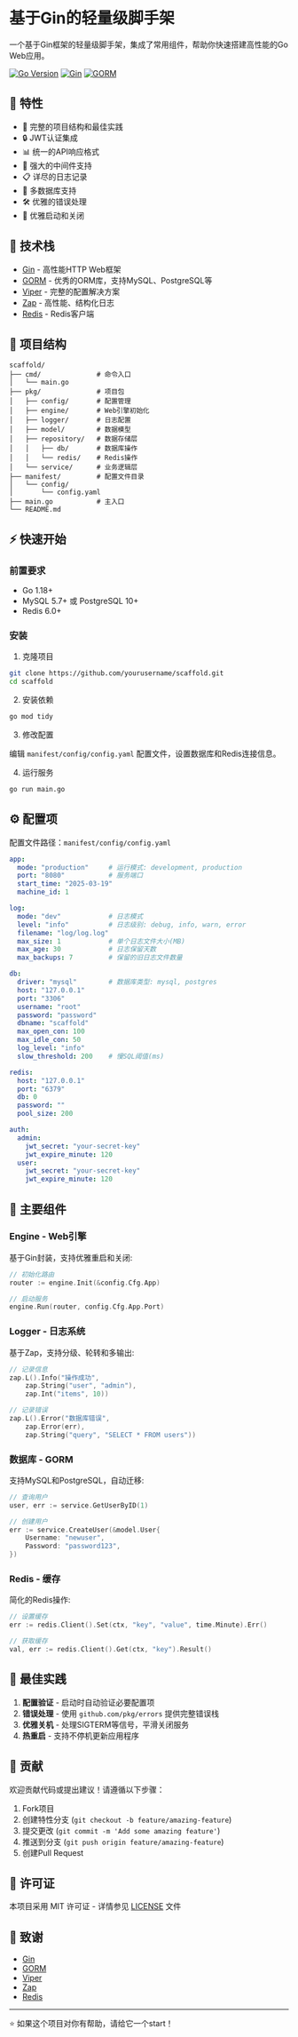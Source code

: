 # 基于Gin的轻量级脚手架

一个基于Gin框架的轻量级脚手架，集成了常用组件，帮助你快速搭建高性能的Go Web应用。

[![Go Version](https://img.shields.io/badge/Go-v1.18+-blue.svg)](https://golang.org/doc/devel/release.html)
[![Gin](https://img.shields.io/badge/Gin-v1.9.0+-green.svg)](https://github.com/gin-gonic/gin)
[![GORM](https://img.shields.io/badge/GORM-v1.25.0+-lightblue.svg)](https://gorm.io/)

## 🚀 特性

- 📝 完整的项目结构和最佳实践
- 🔒 JWT认证集成
- 📊 统一的API响应格式
- 🔄 强大的中间件支持
- 📋 详尽的日志记录
- 🔌 多数据库支持
- 🛠️ 优雅的错误处理
- 🚦 优雅启动和关闭

## 🔧 技术栈

- [Gin](https://github.com/gin-gonic/gin) - 高性能HTTP Web框架
- [GORM](https://gorm.io/) - 优秀的ORM库，支持MySQL、PostgreSQL等
- [Viper](https://github.com/spf13/viper) - 完整的配置解决方案
- [Zap](https://github.com/uber-go/zap) - 高性能、结构化日志
- [Redis](https://github.com/redis/go-redis) - Redis客户端

## 📁 项目结构

```
scaffold/
├── cmd/              # 命令入口
│   └── main.go
├── pkg/              # 项目包
│   ├── config/       # 配置管理
│   ├── engine/       # Web引擎初始化
│   ├── logger/       # 日志配置
│   ├── model/        # 数据模型
│   ├── repository/   # 数据存储层
│   │   ├── db/       # 数据库操作
│   │   └── redis/    # Redis操作
│   └── service/      # 业务逻辑层
├── manifest/         # 配置文件目录
│   └── config/
│       └── config.yaml
├── main.go           # 主入口
└── README.md
```

## ⚡ 快速开始

### 前置要求

- Go 1.18+
- MySQL 5.7+ 或 PostgreSQL 10+
- Redis 6.0+

### 安装

1. 克隆项目

```bash
git clone https://github.com/yourusername/scaffold.git
cd scaffold
```

2. 安装依赖

```bash
go mod tidy
```

3. 修改配置

编辑 `manifest/config/config.yaml` 配置文件，设置数据库和Redis连接信息。

4. 运行服务

```bash
go run main.go
```

## ⚙️ 配置项

配置文件路径：`manifest/config/config.yaml`

```yaml
app:
  mode: "production"     # 运行模式: development, production
  port: "8080"           # 服务端口
  start_time: "2025-03-19"
  machine_id: 1

log:
  mode: "dev"            # 日志模式
  level: "info"          # 日志级别: debug, info, warn, error
  filename: "log/log.log"
  max_size: 1            # 单个日志文件大小(MB)
  max_age: 30            # 日志保留天数
  max_backups: 7         # 保留的旧日志文件数量

db:
  driver: "mysql"        # 数据库类型: mysql, postgres
  host: "127.0.0.1"
  port: "3306"
  username: "root"
  password: "password"
  dbname: "scaffold"
  max_open_con: 100
  max_idle_con: 50
  log_level: "info"
  slow_threshold: 200    # 慢SQL阈值(ms)

redis:
  host: "127.0.0.1"
  port: "6379"
  db: 0
  password: ""
  pool_size: 200

auth:
  admin:
    jwt_secret: "your-secret-key"
    jwt_expire_minute: 120
  user:
    jwt_secret: "your-secret-key"
    jwt_expire_minute: 120
```

## 🔌 主要组件

### Engine - Web引擎

基于Gin封装，支持优雅重启和关闭:

```go
// 初始化路由
router := engine.Init(&config.Cfg.App)

// 启动服务
engine.Run(router, config.Cfg.App.Port)
```

### Logger - 日志系统

基于Zap，支持分级、轮转和多输出:

```go
// 记录信息
zap.L().Info("操作成功", 
    zap.String("user", "admin"),
    zap.Int("items", 10))

// 记录错误
zap.L().Error("数据库错误", 
    zap.Error(err),
    zap.String("query", "SELECT * FROM users"))
```

### 数据库 - GORM

支持MySQL和PostgreSQL，自动迁移:

```go
// 查询用户
user, err := service.GetUserByID(1)

// 创建用户
err := service.CreateUser(&model.User{
    Username: "newuser",
    Password: "password123",
})
```

### Redis - 缓存

简化的Redis操作:

```go
// 设置缓存
err := redis.Client().Set(ctx, "key", "value", time.Minute).Err()

// 获取缓存
val, err := redis.Client().Get(ctx, "key").Result()
```

## 📝 最佳实践

1. **配置验证** - 启动时自动验证必要配置项
2. **错误处理** - 使用 `github.com/pkg/errors` 提供完整错误栈
3. **优雅关机** - 处理SIGTERM等信号，平滑关闭服务
4. **热重启** - 支持不停机更新应用程序

## 🤝 贡献

欢迎贡献代码或提出建议！请遵循以下步骤：

1. Fork项目
2. 创建特性分支 (`git checkout -b feature/amazing-feature`)
3. 提交更改 (`git commit -m 'Add some amazing feature'`)
4. 推送到分支 (`git push origin feature/amazing-feature`)
5. 创建Pull Request

## 📄 许可证

本项目采用 MIT 许可证 - 详情参见 [LICENSE](LICENSE) 文件

## 🙏 致谢

- [Gin](https://github.com/gin-gonic/gin)
- [GORM](https://gorm.io/)
- [Viper](https://github.com/spf13/viper)
- [Zap](https://github.com/uber-go/zap)
- [Redis](https://github.com/redis/go-redis)

---

⭐️ 如果这个项目对你有帮助，请给它一个start！
